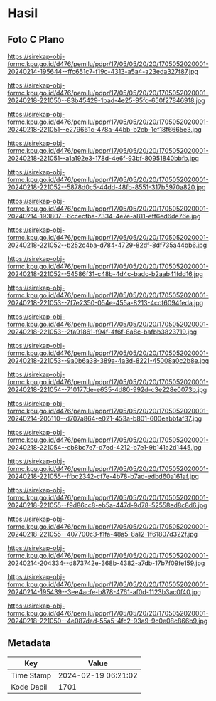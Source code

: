 # Hasil

## Foto C Plano

https://sirekap-obj-formc.kpu.go.id/d476/pemilu/pdpr/17/05/05/20/20/1705052020001-20240214-195644--ffc651c7-f19c-4313-a5a4-a23eda327f87.jpg

https://sirekap-obj-formc.kpu.go.id/d476/pemilu/pdpr/17/05/05/20/20/1705052020001-20240218-221050--83b45429-1bad-4e25-95fc-650f27846918.jpg

https://sirekap-obj-formc.kpu.go.id/d476/pemilu/pdpr/17/05/05/20/20/1705052020001-20240218-221051--e279661c-478a-44bb-b2cb-1ef18f6665e3.jpg

https://sirekap-obj-formc.kpu.go.id/d476/pemilu/pdpr/17/05/05/20/20/1705052020001-20240218-221051--a1a192e3-178d-4e6f-93bf-80951840bbfb.jpg

https://sirekap-obj-formc.kpu.go.id/d476/pemilu/pdpr/17/05/05/20/20/1705052020001-20240218-221052--5878d0c5-44dd-48fb-8551-317b5970a820.jpg

https://sirekap-obj-formc.kpu.go.id/d476/pemilu/pdpr/17/05/05/20/20/1705052020001-20240214-193807--6ccecfba-7334-4e7e-a811-eff6ed6de76e.jpg

https://sirekap-obj-formc.kpu.go.id/d476/pemilu/pdpr/17/05/05/20/20/1705052020001-20240218-221052--b252c4ba-d784-4729-82df-8df735a44bb6.jpg

https://sirekap-obj-formc.kpu.go.id/d476/pemilu/pdpr/17/05/05/20/20/1705052020001-20240218-221052--54586f31-c48b-4d4c-badc-b2aab41fdd16.jpg

https://sirekap-obj-formc.kpu.go.id/d476/pemilu/pdpr/17/05/05/20/20/1705052020001-20240218-221053--7f7e2350-054e-455a-8213-4ccf6094feda.jpg

https://sirekap-obj-formc.kpu.go.id/d476/pemilu/pdpr/17/05/05/20/20/1705052020001-20240218-221053--2fa91861-f94f-4f6f-8a8c-bafbb3823719.jpg

https://sirekap-obj-formc.kpu.go.id/d476/pemilu/pdpr/17/05/05/20/20/1705052020001-20240218-221053--9a0b6a38-389a-4a3d-8221-45008a0c2b8e.jpg

https://sirekap-obj-formc.kpu.go.id/d476/pemilu/pdpr/17/05/05/20/20/1705052020001-20240218-221054--710177de-e635-4d80-992d-c3e228e0073b.jpg

https://sirekap-obj-formc.kpu.go.id/d476/pemilu/pdpr/17/05/05/20/20/1705052020001-20240214-205110--d707a864-e021-453a-b801-600eabbfaf37.jpg

https://sirekap-obj-formc.kpu.go.id/d476/pemilu/pdpr/17/05/05/20/20/1705052020001-20240218-221054--cb8bc7e7-d7ed-4212-b7e1-9b141a2d1445.jpg

https://sirekap-obj-formc.kpu.go.id/d476/pemilu/pdpr/17/05/05/20/20/1705052020001-20240218-221055--ffbc2342-cf7e-4b78-b7ad-edbd60a161af.jpg

https://sirekap-obj-formc.kpu.go.id/d476/pemilu/pdpr/17/05/05/20/20/1705052020001-20240218-221055--f9d86cc8-eb5a-447d-9d78-52558ed8c8d6.jpg

https://sirekap-obj-formc.kpu.go.id/d476/pemilu/pdpr/17/05/05/20/20/1705052020001-20240218-221055--407700c3-f1fa-48a5-8a12-1f61807d322f.jpg

https://sirekap-obj-formc.kpu.go.id/d476/pemilu/pdpr/17/05/05/20/20/1705052020001-20240214-204334--d873742e-368b-4382-a7db-17b7f09fe159.jpg

https://sirekap-obj-formc.kpu.go.id/d476/pemilu/pdpr/17/05/05/20/20/1705052020001-20240214-195439--3ee4acfe-b878-4761-af0d-1123b3ac0f40.jpg

https://sirekap-obj-formc.kpu.go.id/d476/pemilu/pdpr/17/05/05/20/20/1705052020001-20240218-221050--4e087ded-55a5-4fc2-93a9-9c0e08c866b9.jpg


## Metadata

| Key        | Value               |
| ---------- | ------------------- |
| Time Stamp | 2024-02-19 06:21:02 |
| Kode Dapil | 1701                |



